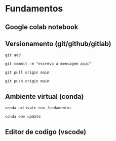 # Fundamentos

## Google colab notebook

## Versionamento (git/github/gitlab)

```
git add .
```

```
git commit -m "escreva a mensagem aqui"
```

```
git pull origin main
```

```
git push origin main 
```

## Ambiente virtual (conda)

```
conda activate env_fundamentos
```

```
conda env update
```

## Editor de codigo (vscode)

